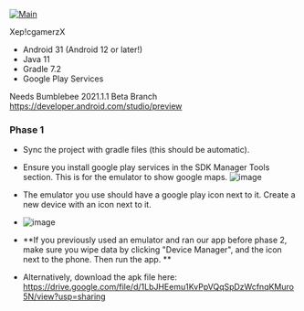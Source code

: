 [![Main](https://github.com/CSC207-UofT/course-project-xep-cgamerzx/actions/workflows/android.yml/badge.svg?branch=main)](https://github.com/CSC207-UofT/course-project-xep-cgamerzx/actions/workflows/android.yml)

Xep!cgamerzX

- Android 31 (Android 12 or later!)
- Java 11
- Gradle 7.2
- Google Play Services

Needs Bumblebee 2021.1.1 Beta Branch
https://developer.android.com/studio/preview

### Phase 1
* Sync the project with gradle files (this should be automatic).
* Ensure you install google play services in the SDK Manager Tools section. This is for the emulator to show google maps.
![image](https://user-images.githubusercontent.com/59676643/141866188-2b94d16e-de98-4548-9933-472597ba530f.png)
* The emulator you use should have a google play icon next to it. Create a new device with an icon next to it.
* ![image](https://user-images.githubusercontent.com/59676643/141866319-1c7c1e98-3ef1-4f78-9bd9-17c5a9eed825.png)
* **If you previously used an emulator and ran our app before phase 2, make sure you wipe data by clicking "Device Manager", and the icon next to the phone. Then run the app. **

* Alternatively, download the apk file here: https://drive.google.com/file/d/1LbJHEemu1KvPpVQqSpDzWcfnqKMuro5N/view?usp=sharing

